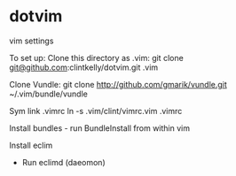 dotvim
======

vim settings

To set up:
Clone this directory as .vim:
git clone git@github.com:clintkelly/dotvim.git .vim

Clone Vundle:
git clone http://github.com/gmarik/vundle.git ~/.vim/bundle/vundle

Sym link .vimrc
ln -s .vim/clint/vimrc.vim .vimrc

Install bundles - run BundleInstall from within vim

Install eclim
- Run eclimd (daeomon)
